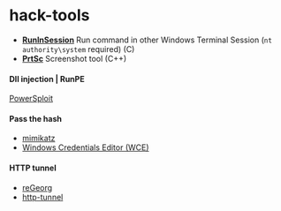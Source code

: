# hack-tools

- [**RunInSession**](https://github.com/du0ngpv/hack-tools/blob/master/RunInSession.md) Run command in other Windows Terminal Session (`nt authority\system` required) (C)
- [**PrtSc**](https://github.com/du0ngpv/hack-tools/blob/master/src/prtsc.cpp) Screenshot tool (C++)

#### Dll injection | RunPE
[PowerSploit](https://github.com/PowerShellMafia/PowerSploit/blob/master/CodeExecution/)

#### Pass the hash
- [mimikatz](https://github.com/gentilkiwi/mimikatz) 
- [Windows Credentials Editor (WCE)](https://www.ampliasecurity.com/research/windows-credentials-editor/)

#### HTTP tunnel
- [reGeorg](https://github.com/sensepost/reGeorg)
- [http-tunnel](http-tunnel.sourceforge.net)
